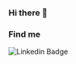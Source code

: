 ### Hi there 👋


<!--
**sujata1606/sujata1606** is a ✨ _special_ ✨ repository because its `README.md` (this file) appears on your GitHub profile.

Here are some ideas to get you started:

- 🔭 I’m currently working on ...
🌱 Trying to improve my Data Analytics skills and diving into deep learning
- 👯 I’m looking to collaborate on ...
- 🤔 I’m looking for help with ...
- 💬 Ask me about ...
- 📫 How to reach me: panchal.sujata16@gmail.com
- 😄 Pronouns: ...
- ⚡ Fun fact: ...
-->
  ### Find me 
  ![Linkedin Badge](https://img.shields.io/badge/-LinkedIn-blue?style=flat-square&logo=Linkedin&logoColor=white&link=www.linkedin.com/in/sujata-panchal)
  
